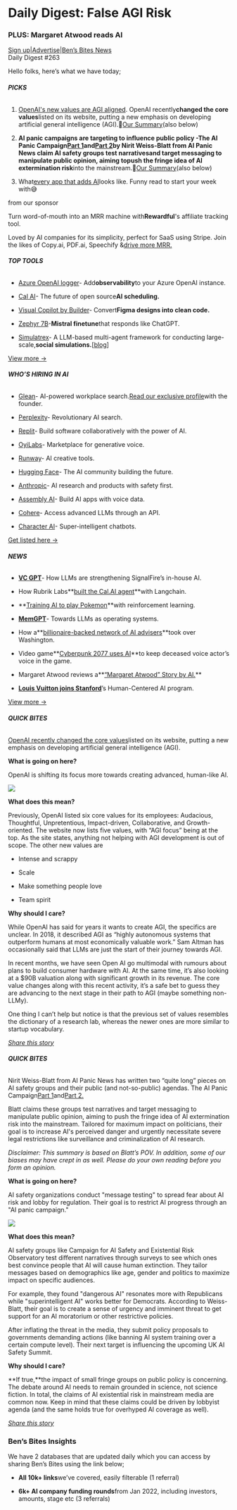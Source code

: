# Daily Digest: False AGI Risk

### PLUS: Margaret Atwood reads AI

[Sign up](https://www.bensbites.co/?utm_source=bensbites\&utm_medium=referral\&utm_campaign=daily-digest-false-agi-risk)|[Advertise](https://sponsor.bensbites.co/?utm_source=bensbites\&utm_medium=referral\&utm_campaign=daily-digest-false-agi-risk)|[Ben’s Bites News](https://news.bensbites.co/?utm_source=bensbites\&utm_medium=referral\&utm_campaign=daily-digest-false-agi-risk)\
Daily Digest #263

Hello folks, here’s what we have today;

###### **PICKS**

1. [OpenA](https://www.semafor.com/article/10/12/2023/openai-quietly-changed-its-core-values?utm_source=bensbites\&utm_medium=referral\&utm_campaign=daily-digest-false-agi-risk)[I's new values are AGI aligned](https://www.semafor.com/article/10/12/2023/openai-quietly-changed-its-core-values?utm_source=bensbites\&utm_medium=referral\&utm_campaign=daily-digest-false-agi-risk). OpenAI recently**changed the core values**listed on its website, putting a new emphasis on developing artificial general intelligence (AGI).🍿[Our Summary](https://bensbites.beehiiv.com/p/open-ais-new-values-agi-aligned)(also below)

2. **AI panic campaigns are targeting to influence public policy -**The AI Panic Campaign[Part 1](https://www.aipanic.news/p/the-ai-panic-campaign-part-1?utm_source=bensbites\&utm_medium=referral\&utm_campaign=daily-digest-false-agi-risk)and[Part 2](https://www.aipanic.news/p/the-ai-panic-campaign-part-2?utm_source=bensbites\&utm_medium=referral\&utm_campaign=daily-digest-false-agi-risk)by Nirit Weiss-Blatt from AI Panic News claim AI safety groups test narrativesand target messaging to manipulate public opinion, aiming to**push the fringe idea of AI extermination risk**into the mainstream.🍿[Our Summary](https://bensbites.beehiiv.com/p/ai-panic-campaigns-targeting-influence-public-policy)(also below)

3. What[every app that adds AI](https://botharetrue.substack.com/p/every-app-that-adds-ai-looks-like?utm_source=bensbites\&utm_medium=referral\&utm_campaign=daily-digest-false-agi-risk)looks like. Funny read to start your week with😅

from our sponsor

Turn word-of-mouth into an MRR machine with**Rewardful**'s affiliate tracking tool.

Loved by AI companies for its simplicity, perfect for SaaS using Stripe. Join the likes of Copy.ai, PDF.ai, Speechify &[drive more MRR.](https://www.rewardful.com/testimonials?utm_source=newsletter\&utm_medium=email\&utm_campaign=BensbitesStripe_Oct23)

###### **TOP TOOLS**

- [Azure OpenAI logger](https://github.com/aavetis/azure-openai-logger?utm_source=bensbites\&utm_medium=referral\&utm_campaign=daily-digest-false-agi-risk)- Add**observability**to your Azure OpenAI instance.

- [Cal AI](https://cal.com/ai?utm_source=bensbites\&utm_medium=referral\&utm_campaign=daily-digest-false-agi-risk)- The future of open source**AI scheduling.**

- [Visual Copilot by Builder](https://www.builder.io/m/design-to-code?utm_source=bensbites\&utm_medium=referral\&utm_campaign=daily-digest-false-agi-risk)- Convert**Figma designs into clean code.**

- [Zephyr 7B](https://huggingface.co/HuggingFaceH4/zephyr-7b-alpha?utm_source=bensbites\&utm_medium=referral\&utm_campaign=daily-digest-false-agi-risk)-**Mistral finetune**that responds like ChatGPT.

- [Simulatrex](https://www.simulatrex.ai/?utm_source=bensbites\&utm_medium=referral\&utm_campaign=daily-digest-false-agi-risk)- A LLM-based multi-agent framework for conducting large-scale,**social simulations.**\[[blog](https://dominikscherm.substack.com/p/introducing-simulatrex?utm_source=bensbites\&utm_medium=referral\&utm_campaign=daily-digest-false-agi-risk)]

[View more →](https://news.bensbites.co/tags/show?utm_source=bensbites\&utm_medium=referral\&utm_campaign=daily-digest-false-agi-risk)

###### **WHO’S HIRING IN AI**

- [Glean](https://glean.com/careers?utm_source=bensbites\&utm_medium=referral\&utm_campaign=daily-digest-false-agi-risk#open-positions)- AI-powered workplace search.[Read our exclusive profile](https://bensbites.beehiiv.com/p/inside-story-building-glean)with the founder.

- [Perplexity](https://blog.perplexity.ai/careers?utm_source=bensbites\&utm_medium=referral\&utm_campaign=daily-digest-false-agi-risk)- Revolutionary AI search.

- [Replit](https://replit.com/site/careers?utm_source=bensbites\&utm_medium=referral\&utm_campaign=daily-digest-false-agi-risk)- Build software collaboratively with the power of AI.

- [OyiLabs](https://oyilabs.applytojob.com/apply?utm_source=bensbites\&utm_medium=referral\&utm_campaign=daily-digest-false-agi-risk)- Marketplace for generative voice.

- [Runway](https://runwayml.com/careers/?utm_source=bensbites\&utm_medium=referral\&utm_campaign=daily-digest-false-agi-risk#open-positions)- AI creative tools.

- [Hugging Face](https://apply.workable.com/huggingface/?utm_source=bensbites\&utm_medium=referral\&utm_campaign=daily-digest-false-agi-risk)- The AI community building the future.

- [Anthropic](https://www.anthropic.com/careers?utm_source=bensbites\&utm_medium=referral\&utm_campaign=daily-digest-false-agi-risk#open-roles)- AI research and products with safety first.

- [Assembly AI](https://www.assemblyai.com/careers?utm_source=bensbites\&utm_medium=referral\&utm_campaign=daily-digest-false-agi-risk)- Build AI apps with voice data.

- [Cohere](https://jobs.lever.co/cohere/?utm_source=bensbites\&utm_medium=referral\&utm_campaign=daily-digest-false-agi-risk)- Access advanced LLMs through an API.

- [Character AI](https://jobs.ashbyhq.com/character?utm_source=bensbites\&utm_medium=referral\&utm_campaign=daily-digest-false-agi-risk)- Super-intelligent chatbots.

[Get listed here →](mailto:ben+hiring@bensbites.co)

###### **NEWS**

- **[VC GPT](https://signalfire.com/signalfire-beacon-ai/?utm_source=bensbites\&utm_medium=referral\&utm_campaign=daily-digest-false-agi-risk)**- How LLMs are strengthening SignalFire’s in-house AI.

- How Rubrik Labs\*\*[built the Cal.AI agent](https://blog.langchain.dev/how-to-design-an-agent-for-production/?utm_source=bensbites\&utm_medium=referral\&utm_campaign=daily-digest-false-agi-risk)\*\*with Langchain.

- \*\*[Training AI to play Pokemon](https://www.youtube.com/watch?v=DcYLT37ImBY\&utm_source=bensbites\&utm_medium=referral\&utm_campaign=daily-digest-false-agi-risk)\*\*with reinforcement learning.

- **[MemGPT](https://memgpt.ai/?utm_source=bensbites\&utm_medium=referral\&utm_campaign=daily-digest-false-agi-risk)**- Towards LLMs as operating systems.

- How a\*\*[billionaire-backed network of AI advisers](https://www.politico.com/news/2023/10/13/open-philanthropy-funding-ai-policy-00121362?utm_source=bensbites\&utm_medium=referral\&utm_campaign=daily-digest-false-agi-risk)\*\*took over Washington.

- Video game\*\*[Cyberpunk 2077 uses AI](https://www.bloomberg.com/news/articles/2023-10-12/video-game-cyberpunk-2077-uses-ai-to-replace-deceased-voice-actor?utm_source=bensbites\&utm_medium=referral\&utm_campaign=daily-digest-false-agi-risk#xj4y7vzkg)\*\*to keep deceased voice actor’s voice in the game.

- Margaret Atwood reviews a\*\*[“Margaret Atwood” Story by AI.](https://thewalrus.ca/margaret-atwood-ai/?utm_source=bensbites\&utm_medium=referral\&utm_campaign=daily-digest-false-agi-risk)\*\*

- **[Louis Vuitton joins Stanford](https://hai.stanford.edu/news/stanford-hai-welcomes-lvmh-corporate-affiliates-program?utm_source=bensbites\&utm_medium=referral\&utm_campaign=daily-digest-false-agi-risk)**’s Human-Centered AI program.

[View more →](https://news.bensbites.co/tags/news/trending?utm_source=bensbites\&utm_medium=referral\&utm_campaign=daily-digest-false-agi-risk)

###### **QUICK BITES**

[OpenAI recently changed the core values](https://www.semafor.com/article/10/12/2023/openai-quietly-changed-its-core-values?utm_source=bensbites\&utm_medium=referral\&utm_campaign=daily-digest-false-agi-risk)listed on its website, putting a new emphasis on developing artificial general intelligence (AGI).

**What is going on here?**

OpenAI is shifting its focus more towards creating advanced, human-like AI.

![](https://media.beehiiv.com/cdn-cgi/image/fit=scale-down,format=auto,onerror=redirect,quality=80/uploads/asset/file/29b65909-51be-4388-b711-94eb22e5958e/image.png)

**What does this mean?**

Previously, OpenAI listed six core values for its employees: Audacious, Thoughtful, Unpretentious, Impact-driven, Collaborative, and Growth-oriented. The website now lists five values, with “AGI focus” being at the top. As the site states, anything not helping with AGI development is out of scope. The other new values are

- Intense and scrappy

- Scale

- Make something people love

- Team spirit

**Why should I care?**

While OpenAI has said for years it wants to create AGI, the specifics are unclear. In 2018, it described AGI as “highly autonomous systems that outperform humans at most economically valuable work.” Sam Altman has occasionally said that LLMs are just the start of their journey towards AGI.

In recent months, we have seen Open AI go multimodal with rumours about plans to build consumer hardware with AI. At the same time, it’s also looking at a $90B valuation along with significant growth in its revenue. The core value changes along with this recent activity, it’s a safe bet to guess they are advancing to the next stage in their path to AGI (maybe something non-LLMy).

One thing I can’t help but notice is that the previous set of values resembles the dictionary of a research lab, whereas the newer ones are more similar to startup vocabulary.

[*Share this story*](https://bensbites.beehiiv.com/p/open-ais-new-values-agi-aligned)

###### **QUICK BITES**

Nirit Weiss-Blatt from AI Panic News has written two “quite long” pieces on AI safety groups and their public (and not-so-public) agendas. The AI Panic Campaign[Part 1](https://www.aipanic.news/p/the-ai-panic-campaign-part-1?utm_source=bensbites\&utm_medium=referral\&utm_campaign=daily-digest-false-agi-risk)and[Part 2.](https://www.aipanic.news/p/the-ai-panic-campaign-part-2?utm_source=bensbites\&utm_medium=referral\&utm_campaign=daily-digest-false-agi-risk)

Blatt claims these groups test narratives and target messaging to manipulate public opinion, aiming to push the fringe idea of AI extermination risk into the mainstream. Tailored for maximum impact on politicians, their goal is to increase AI's perceived danger and urgently necessitate severe legal restrictions like surveillance and criminalization of AI research.

*Disclaimer: This summary is based on Blatt’s POV. In addition, some of our biases may have crept in as well. Please do your own reading before you form an opinion.*

**What is going on here?**

AI safety organizations conduct "message testing" to spread fear about AI risk and lobby for regulation. Their goal is to restrict AI progress through an "AI panic campaign."

![](https://media.beehiiv.com/cdn-cgi/image/fit=scale-down,format=auto,onerror=redirect,quality=80/uploads/asset/file/0a258fcc-eda6-4d1c-a9a7-910542527b29/image.png)

**What does this mean?**

AI safety groups like Campaign for AI Safety and Existential Risk Observatory test different narratives through surveys to see which ones best convince people that AI will cause human extinction. They tailor messages based on demographics like age, gender and politics to maximize impact on specific audiences.

For example, they found "dangerous AI" resonates more with Republicans while "superintelligent AI" works better for Democrats. According to Weiss-Blatt, their goal is to create a sense of urgency and imminent threat to get support for an AI moratorium or other restrictive policies.

After inflating the threat in the media, they submit policy proposals to governments demanding actions (like banning AI system training over a certain compute level). Their next target is influencing the upcoming UK AI Safety Summit.

**Why should I care?**

\*\*If true,\*\*the impact of small fringe groups on public policy is concerning. The debate around AI needs to remain grounded in science, not science fiction. In total, the claims of AI existential risk in mainstream media are common now. Keep in mind that these claims could be driven by lobbyist agenda (and the same holds true for overhyped AI coverage as well).

*[Share this story](https://bensbites.beehiiv.com/p/ai-panic-campaigns-targeting-influence-public-policy)*

### Ben’s Bites Insights

We have 2 databases that are updated daily which you can access by sharing Ben’s Bites using the link below;

- **All 10k+ links**we’ve covered, easily filterable (1 referral)

- **6k+ AI company funding rounds**from Jan 2022, including investors, amounts, stage etc (3 referrals)
